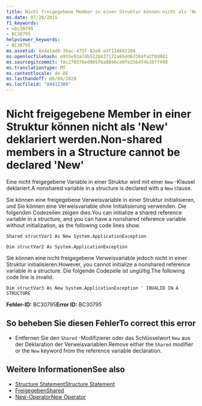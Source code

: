 ```yaml
---
title: Nicht freigegebene Member in einer Struktur können nicht als 'New' deklariert werden.
ms.date: 07/20/2015
f1_keywords:
- vbc30795
- BC30795
helpviewer_keywords:
- BC30795
ms.assetid: 8e4e1ad8-3bac-475f-82e8-e4f134692204
ms.openlocfilehash: e955e93a7db5228437172a65dd63364fa2f0d881
ms.sourcegitcommit: f8c270376ed905f6a8896ce0fe25b4f4b38ff498
ms.translationtype: MT
ms.contentlocale: de-DE
ms.lasthandoff: 06/04/2020
ms.locfileid: "84412389"
---
```

# <a name="non-shared-members-in-a-structure-cannot-be-declared-new"></a><span data-ttu-id="84aad-102">Nicht freigegebene Member in einer Struktur können nicht als 'New' deklariert werden.</span><span class="sxs-lookup"><span data-stu-id="84aad-102">Non-shared members in a Structure cannot be declared 'New'</span></span>
<span data-ttu-id="84aad-103">Eine nicht freigegebene Variable in einer Struktur wird mit einer `New` -Klausel deklariert.</span><span class="sxs-lookup"><span data-stu-id="84aad-103">A nonshared variable in a structure is declared with a `New` clause.</span></span>  
  
 <span data-ttu-id="84aad-104">Sie können eine freigegebene Verweisvariable in einer Struktur initialisieren, und Sie können eine Verweisvariable ohne Initialisierung verwenden. Die folgenden Codezeilen zeigen dies.</span><span class="sxs-lookup"><span data-stu-id="84aad-104">You can initialize a shared reference variable in a structure, and you can have a nonshared reference variable without initialization, as the following code lines show.</span></span>  
  
 `Shared structVar1 As New System.ApplicationException`  
  
 `Dim structVar2 As System.ApplicationException`  
  
 <span data-ttu-id="84aad-105">Sie können eine nicht freigegebene Verweisvariable jedoch nicht in einer Struktur initialisieren.</span><span class="sxs-lookup"><span data-stu-id="84aad-105">However, you cannot initialize a nonshared reference variable in a structure.</span></span> <span data-ttu-id="84aad-106">Die folgende Codezeile ist ungültig.</span><span class="sxs-lookup"><span data-stu-id="84aad-106">The following code line is invalid.</span></span>  
  
 `Dim structVar3 As New System.ApplicationException ' INVALID IN A STRUCTURE`  
  
 <span data-ttu-id="84aad-107">**Fehler-ID:** BC30795</span><span class="sxs-lookup"><span data-stu-id="84aad-107">**Error ID:** BC30795</span></span>  
  
## <a name="to-correct-this-error"></a><span data-ttu-id="84aad-108">So beheben Sie diesen Fehler</span><span class="sxs-lookup"><span data-stu-id="84aad-108">To correct this error</span></span>  
  
- <span data-ttu-id="84aad-109">Entfernen Sie den `Shared` -Modifizierer oder das Schlüsselwort `New` aus der Deklaration der Verweisvariablen.</span><span class="sxs-lookup"><span data-stu-id="84aad-109">Remove either the `Shared` modifier or the `New` keyword from the reference variable declaration.</span></span>  
  
## <a name="see-also"></a><span data-ttu-id="84aad-110">Weitere Informationen</span><span class="sxs-lookup"><span data-stu-id="84aad-110">See also</span></span>

- [<span data-ttu-id="84aad-111">Structure Statement</span><span class="sxs-lookup"><span data-stu-id="84aad-111">Structure Statement</span></span>](../language-reference/statements/structure-statement.md)
- [<span data-ttu-id="84aad-112">Freigegeben</span><span class="sxs-lookup"><span data-stu-id="84aad-112">Shared</span></span>](../language-reference/modifiers/shared.md)
- [<span data-ttu-id="84aad-113">New-Operator</span><span class="sxs-lookup"><span data-stu-id="84aad-113">New Operator</span></span>](../language-reference/operators/new-operator.md)
